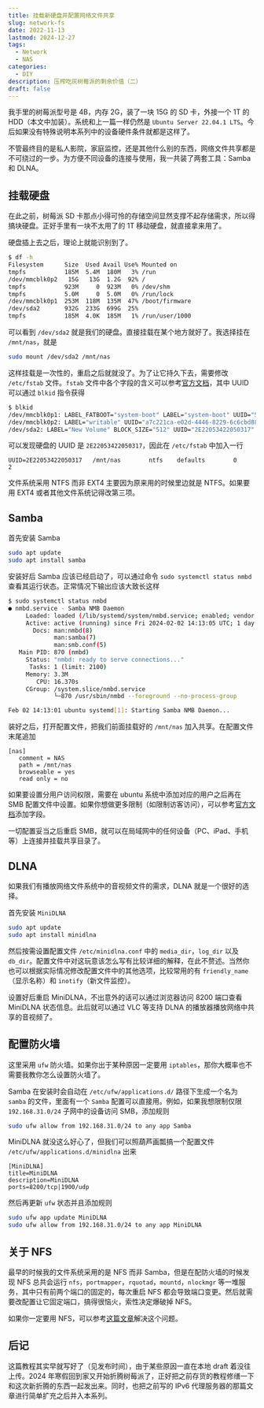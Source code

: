 ```yaml
---
title: 挂载新硬盘并配置网络文件共享
slug: network-fs
date: 2022-11-13
lastmod: 2024-12-27
tags:
  - Network
  - NAS
categories:
  - DIY
description: 压榨吃灰树莓派的剩余价值（二）
draft: false
---
```



我手里的树莓派型号是 4B，内存 2G，装了一块 15G 的 SD 卡，外接一个 1T 的 HDD（本文中加装）。系统和上一篇一样仍然是 `Ubuntu Server 22.04.1 LTS`。今后如果没有特殊说明本系列中的设备硬件条件就都是这样了。

不管最终目的是私人影院，家庭监控，还是其他什么别的东西，网络文件共享都是不可绕过的一步。为方便不同设备的连接与使用，我一共装了两套工具：Samba 和 DLNA。

## 挂载硬盘

在此之前，树莓派 SD 卡那点小得可怜的存储空间显然支撑不起存储需求，所以得搞块硬盘。正好手里有一块不太用了的 1T 移动硬盘，就直接拿来用了。

硬盘插上去之后，理论上就能识别到了。

```sh
$ df -h
Filesystem      Size  Used Avail Use% Mounted on
tmpfs           185M  5.4M  180M   3% /run
/dev/mmcblk0p2   15G   13G  1.2G  92% /
tmpfs           923M     0  923M   0% /dev/shm
tmpfs           5.0M     0  5.0M   0% /run/lock
/dev/mmcblk0p1  253M  118M  135M  47% /boot/firmware
/dev/sda2       932G  233G  699G  25% 
tmpfs           185M  4.0K  185M   1% /run/user/1000
```

可以看到 `/dev/sda2` 就是我们的硬盘。直接挂载在某个地方就好了。我选择挂在 `/mnt/nas`，就是

```sh
sudo mount /dev/sda2 /mnt/nas
```

这样挂载是一次性的，重启之后就就没了。为了让它持久下去，需要修改 `/etc/fstab` 文件。`fstab` 文件中各个字段的含义可以参考[官方文档](https://help.ubuntu.com/community/Fstab)，其中 UUID 可以通过 `blkid` 指令获得

```sh {hl_lines=["4"]}
$ blkid
/dev/mmcblk0p1: LABEL_FATBOOT="system-boot" LABEL="system-boot" UUID="5D5B-8026" BLOCK_SIZE="512" TYPE="vfat" PARTUUID="354db354-01"
/dev/mmcblk0p2: LABEL="writable" UUID="a7c221ca-e02d-4446-8229-6c6cbd888234" BLOCK_SIZE="4096" TYPE="ext4" PARTUUID="354db354-02"
/dev/sda2: LABEL="New Volume" BLOCK_SIZE="512" UUID="2E22053422050317" TYPE="ntfs" PARTLABEL="Basic data partition" PARTUUID="fb69c1f6-82c4-4e2f-b6f6-a4286142accb"
```

可以发现硬盘的 UUID 是 `2E22053422050317`，因此在 `/etc/fstab` 中加入一行

```plain
UUID=2E22053422050317   /mnt/nas        ntfs    defaults        0       2
```

文件系统采用 NTFS 而非 EXT4 主要因为原来用的时候里边就是 NTFS。如果要用 EXT4 或者其他文件系统记得改第三项。

## Samba

首先安装 Samba

```sh
sudo apt update
sudo apt install samba
```

安装好后 Samba 应该已经启动了，可以通过命令 `sudo systemctl status nmbd` 查看其运行状态。正常情况下输出应该大致长这样

```sh
$ sudo systemctl status nmbd
● nmbd.service - Samba NMB Daemon
     Loaded: loaded (/lib/systemd/system/nmbd.service; enabled; vendor preset: enabled)
     Active: active (running) since Fri 2024-02-02 14:13:05 UTC; 1 day 23h ago
       Docs: man:nmbd(8)
             man:samba(7)
             man:smb.conf(5)
   Main PID: 870 (nmbd)
     Status: "nmbd: ready to serve connections..."
      Tasks: 1 (limit: 2100)
     Memory: 3.3M
        CPU: 16.370s
     CGroup: /system.slice/nmbd.service
             └─870 /usr/sbin/nmbd --foreground --no-process-group

Feb 02 14:13:01 ubuntu systemd[1]: Starting Samba NMB Daemon...
```

装好之后，打开配置文件，把我们前面挂载好的 `/mnt/nas` 加入共享。在配置文件末尾追加

```plain
[nas]
   comment = NAS
   path = /mnt/nas
   browseable = yes
   read only = no
```

如果要设置分用户访问权限，需要在 ubuntu 系统中添加对应的用户之后再在 SMB 配置文件中设置。如果你想做更多限制（如限制访客访问），可以参考[官方文档](https://www.samba.org/samba/docs/current/man-html/smb.conf.5.html)添加字段。

一切配置妥当之后重启 SMB，就可以在局域网中的任何设备（PC、iPad、手机等）上连接并挂载共享目录了。

## DLNA

如果我们有播放网络文件系统中的音视频文件的需求，DLNA 就是一个很好的选择。

首先安装 `MiniDLNA`

```sh
sudo apt update
sudo apt install minidlna
```

然后按需设置配置文件 `/etc/minidlna.conf` 中的 `media_dir`，`log_dir` 以及 `db_dir`。配置文件中对这玩意该怎么写有比较详细的解释，在此不赘述。当然你也可以根据实际情况修改配置文件中的其他选项，比较常用的有 `friendly_name`（显示名称）和 `inotify`（新文件监控）。

设置好后重启 MiniDLNA，不出意外的话可以通过浏览器访问 8200 端口查看 MiniDLNA 状态信息。此后就可以通过 VLC 等支持 DLNA 的播放器播放网络中共享的音视频了。

## 配置防火墙

这里采用 `ufw` 防火墙。如果你出于某种原因一定要用 `iptables`，那你大概率也不需要我教你怎么设置防火墙了。

Samba 在安装时会自动在 `/etc/ufw/applications.d/` 路径下生成一个名为 `samba` 的文件，里面有一个 `Samba` 配置可以直接用。例如，如果我想限制仅限 `192.168.31.0/24` 子网中的设备访问 SMB，添加规则

```sh
sudo ufw allow from 192.168.31.0/24 to any app Samba
```

MiniDLNA 就没这么好心了，但我们可以照葫芦画瓢搞一个配置文件 `/etc/ufw/applications.d/minidlna` 出来

```plain
[MiniDLNA]
title=MiniDLNA
description=MiniDLNA
ports=8200/tcp|1900/udp
```

然后再更新 `ufw` 状态并且添加规则

```sh
sudo ufw app update MiniDLNA
sudo ufw allow from 192.168.31.0/24 to any app MiniDLNA
```

## 关于 NFS

最早的时候我的文件系统采用的是 NFS 而非 Samba，但是在配防火墙的时候发现 NFS 总共会运行 `nfs`，`portmapper`，`rquotad`，`mountd`，`nlockmgr` 等一堆服务，其中只有前两个端口的固定的，每次重启 NFS 都会导致端口变更。然后就需要改配置让它固定端口，搞得很恼火，索性决定爆破掉 NFS。

如果你一定要用 NFS，可以参考[这篇文章](https://chenyongjun.vip/articles/73)解决这个问题。

## 后记

这篇教程其实早就写好了（见发布时间），由于某些原因一直在本地 draft 着没往上传。2024 年寒假回到家又开始折腾树莓派了，正好把之前存货的教程修缮一下和这次新折腾的东西一起发出来。同时，也把之前写的 IPv6 代理服务器的那篇文章进行简单扩充之后并入本系列。
